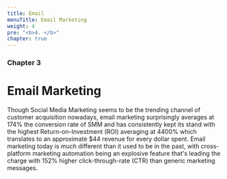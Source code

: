 ```yaml
---
title: Email
menuTitle: Email Marketing
weight: 4
pre: "<b>4. </b>"
chapter: true
---
```


### Chapter 3

# Email Marketing

Though Social Media Marketing seems to be the trending channel of customer acquisition nowadays, email marketing surprisingly averages at 174% the conversion rate of SMM and has consistently kept its stand with the highest Return-on-Investment (ROI) averaging at 4400% which translates to an approximate $44 revenue for every dollar spent. Email marketing today is much different than it used to be in the past, with cross-platform marketing automation being an explosive feature that's leading the charge with 152% higher click-through-rate (CTR) than generic marketing messages.
